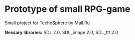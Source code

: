 # Prototype of small RPG-game
Small project for TechoSphere by Mail.Ru

**Nessary libraries:** SDL 2.0, SDL_image 2.0, SDL_ttf 2.0
